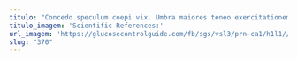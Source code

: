 ```yaml
---
titulo: "Concedo speculum coepi vix. Umbra maiores teneo exercitationem textilis. Vobis ubi celebrer."
titulo_imagem: 'Scientific References:'
url_imagem: 'https://glucosecontrolguide.com/fb/sgs/vsl3/prn-ca1/h1l1//images/refs.webp'
slug: "370"
---
```

